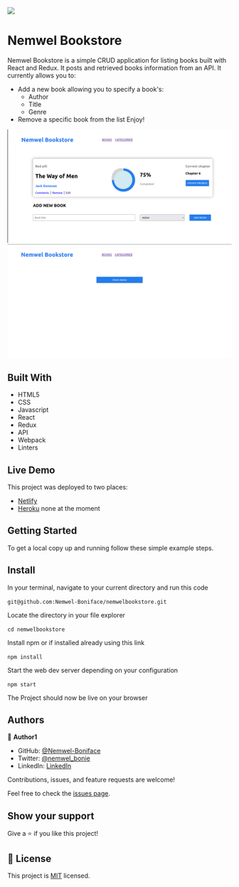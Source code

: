 ![](https://img.shields.io/badge/Microverse-blueviolet)

# Nemwel Bookstore

Nemwel Bookstore is a simple CRUD application for listing books built with React and Redux. It posts and retrieved books information from an API.
It currently allows you to:
- Add a new book allowing you to specify a book's:
  - Author
  - Title
  - Genre
- Remove a specific book from the list
Enjoy!

![screenshot](./images/bkstorehome.png)
![screenshot](./images/bkstorecat.png)

## Built With

- HTML5
- CSS
- Javascript
- React
- Redux
- API
- Webpack
- Linters

## Live Demo

This project was deployed to two places:
- [Netlify](https://papaya-biscochitos-303a27.netlify.app/)
- [Heroku]() none at the moment


## Getting Started

To get a local copy up and running follow these simple example steps.

## Install

In your terminal, navigate to your current directory and run this code

`git@github.com:Nemwel-Boniface/nemwelbookstore.git`

Locate the directory in your file explorer

`cd nemwelbookstore`

Install npm or if installed already using this link

`npm install`

Start the web dev server depending on your configuration

`npm start`

The Project should now be live on your browser

## Authors

👤 **Author1**

- GitHub: [@Nemwel-Boniface ](https://github.com/Nemwel-Boniface)
- Twitter: [@nemwel_bonie](https://twitter.com/nemwel_bonie)
- LinkedIn: [LinkedIn](https://www.linkedin.com/in/nemwel-nyandoro-aa1b2620b/)

Contributions, issues, and feature requests are welcome!

Feel free to check the [issues page](https://github.com/Nemwel-Boniface/nemwelbookstore/issues).

## Show your support

Give a ⭐️ if you like this project!
## 📝 License

This project is [MIT](./MIT.md) licensed.
